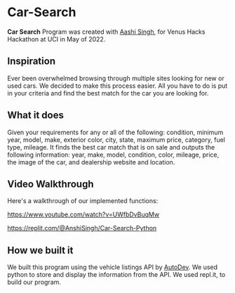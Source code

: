 # Car-Search

**Car Search** Program was created with [Aashi Singh](https://www.github.com/aashisinghh), for Venus Hacks Hackathon at UCI in May of 2022.

## Inspiration

Ever been overwhelmed browsing through multiple sites looking for new or used cars. We decided to make this process easier. All you have to do is put in your criteria and find the best match for the car you are looking for.

## What it does

Given your requirements for any or all of the following: condition, minimum year, model, make, exterior color, city, state, maximum price, category, fuel type, mileage. It finds the best car match that is on sale and outputs the following information: year, make, model, condition, color, mileage, price, the image of the car, and dealership website and location.

## Video Walkthrough

Here's a walkthrough of our implemented functions:

https://www.youtube.com/watch?v=UWfbDvBuqMw

https://replit.com/@AnshiSingh/Car-Search-Python

## How we built it

We built this program using the vehicle listings API by [AutoDev](https://www.auto.dev/listings/getting-started). We used python to store and display the information from the API. We used repl.it, to build our program.

